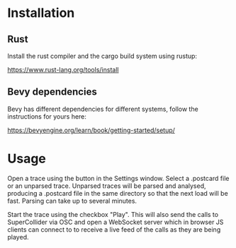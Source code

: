 # Installation

## Rust

Install the rust compiler and the cargo build system using rustup:

https://www.rust-lang.org/tools/install

## Bevy dependencies

Bevy has different dependencies for different systems, follow the instructions for yours here:

https://bevyengine.org/learn/book/getting-started/setup/

# Usage

Open a trace using the button in the Settings window. Select a .postcard file or an unparsed trace. Unparsed traces will be parsed and analysed, producing a .postcard file in the same directory so that the next load will be fast. Parsing can take up to several minutes.

Start the trace using the checkbox "Play". This will also send the calls to SuperCollider via OSC and open a WebSocket server which in browser JS clients can connect to to receive a live feed of the calls as they are being played.
